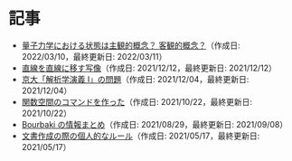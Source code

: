 # 記事

* [量子力学における状態は主観的概念？ 客観的概念？](quantum-state.md)（作成日: 2022/03/10，最終更新日: 2022/03/11）
* [直線を直線に移す写像](line-map.md)（作成日: 2021/12/12，最終更新日: 2021/12/12）
* [京大「解析学演義 I」の問題](engi.md)（作成日: 2021/12/04，最終更新日: 2021/12/04）
* [関数空間のコマンドを作った](funcspace-cmd.md)（作成日: 2021/10/22，最終更新日: 2021/10/22）
* [Bourbaki の情報まとめ](bourbaki.md)（作成日: 2021/08/29，最終更新日: 2021/09/08）
* [文書作成の際の個人的なルール](doc-rules.md)（作成日: 2021/05/17，最終更新日: 2021/05/17）
